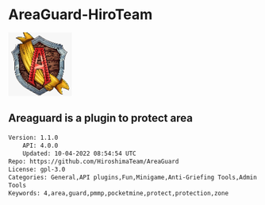 # AreaGuard-HiroTeam
<img src="https://raw.githubusercontent.com/HiroshimaTeam/AreaGuard/e57a8a8c0d704cb2e989786b4362f609b12e76df/icon.png" width="128" height="128" />

## Areaguard is a plugin to protect area
```properties
Version: 1.1.0
    API: 4.0.0
    Updated: 10-04-2022 08:54:54 UTC
Repo: https://github.com/HiroshimaTeam/AreaGuard
License: gpl-3.0
Categories: General,API plugins,Fun,Minigame,Anti-Griefing Tools,Admin Tools
Keywords: 4,area,guard,pmmp,pocketmine,protect,protection,zone
```